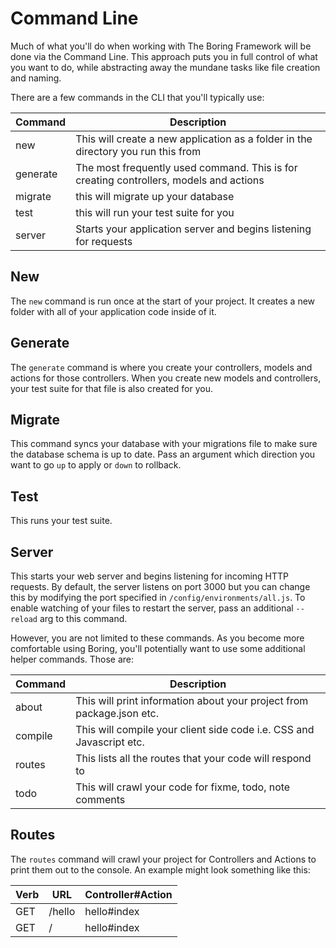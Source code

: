 # Command Line
Much of what you'll do when working with The Boring Framework will be done via the Command Line. This approach puts you in full control of what you want to do, while abstracting away the mundane tasks like file creation and naming.

There are a few commands in the CLI that you'll typically use:

| Command | Description |
| --------- | ----------- |
| new | This will create a new application as a folder in the directory you run this from |
| generate | The most frequently used command. This is for creating controllers, models and actions |
| migrate | this will migrate up your database |
| test | this will run your test suite for you |
| server | Starts your application server and begins listening for requests |

## New
The `new` command is run once at the start of your project. It creates a new folder with all of your application code inside of it.

## Generate
The `generate` command is where you create your controllers, models and actions for those controllers. When you create new models and controllers, your test suite for that file is also created for you.

## Migrate
This command syncs your database with your migrations file to make sure the database schema is up to date. Pass an argument which direction you want to go `up` to apply or `down` to rollback.

## Test
This runs your test suite.

## Server
This starts your web server and begins listening for incoming HTTP requests. By default, the server listens on port 3000 but you can change this by modifying the port specified in `/config/environments/all.js`. To enable watching of your files to restart the server, pass an additional `--reload` arg to this command.

However, you are not limited to these commands. As you become more comfortable using Boring, you'll potentially want to use some additional helper commands. Those are:

| Command | Description |
| --------- | ----------- |
| about | This will print information about your project from package.json etc. |
| compile | This will compile your client side code i.e. CSS and Javascript etc. |
| routes | This lists all the routes that your code will respond to |
| todo | This will crawl your code for fixme, todo, note comments |

## Routes
The `routes` command will crawl your project for Controllers and Actions to print them out to the console. An example might look something like this:

| Verb | URL | Controller#Action |
| ------------- | ------- | ---- |
| GET | /hello | hello#index |
| GET | / | hello#index |
